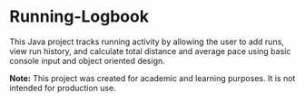 # Running-Logbook
This Java project tracks running activity by allowing the user to add runs, view run history, and calculate total distance and average pace using basic console input and object oriented design.

**Note:** This project was created for academic and learning purposes. It is not intended for production use.
